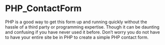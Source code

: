 # PHP_ContactForm

PHP is a good way to get this form up and running quickly without the hassle of a third party or programming expertise. Though it can be daunting and confusing if you have never used it before. Don’t worry you do not have to have your entire site be in PHP to create a simple PHP contact form.